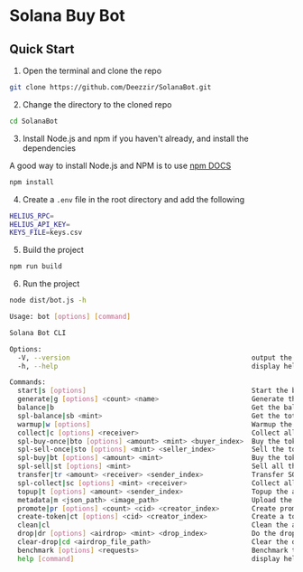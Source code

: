# Solana Buy Bot

## Quick Start

1. Open the terminal and clone the repo

```bash
git clone https://github.com/Deezzir/SolanaBot.git
```

2. Change the directory to the cloned repo

```bash
cd SolanaBot
```

3. Install Node.js and npm if you haven't already, and install the dependencies

A good way to install Node.js and NPM is to use [npm DOCS](https://docs.npmjs.com/downloading-and-installing-node-js-and-npm)

```bash
npm install
```

4. Create a `.env` file in the root directory and add the following

```bash
HELIUS_RPC=
HELIUS_API_KEY=
KEYS_FILE=keys.csv
```

5. Build the project

```bash
npm run build
```

6. Run the project

```bash
node dist/bot.js -h

Usage: bot [options] [command]

Solana Bot CLI

Options:
  -V, --version                                             output the version number
  -h, --help                                                display help for command

Commands:
  start|s [options]                                         Start the bot
  generate|g [options] <count> <name>                       Generate the keypairs. Optionally, a file with secret keys (separated by newline) can be provided to convert them to keypairs.
  balance|b                                                 Get the balance of the accounts
  spl-balance|sb <mint>                                     Get the total balance of a token of the accounts
  warmup|w [options]                                        Warmup the accounts with the tokens
  collect|c [options] <receiver>                            Collect all the SOL from the accounts to the provided address
  spl-buy-once|bto [options] <amount> <mint> <buyer_index>  Buy the token once with the provided amount
  spl-sell-once|sto [options] <mint> <seller_index>         Sell the token once with the provided amount
  spl-buy|bt [options] <amount> <mint>                      Buy the token by the mint from the accounts
  spl-sell|st [options] <mint>                              Sell all the token by the mint from the accounts
  transfer|tr <amount> <receiver> <sender_index>            Transfer SOL from the specified keypair to the receiver
  spl-collect|sc [options] <mint> <receiver>                Collect all the token by the mint from the accounts to the provided address
  topup|t [options] <amount> <sender_index>                 Topup the accounts with SOL using the provided keypair
  metadata|m <json_path> <image_path>                       Upload the metadata of the token using the provided JSON file
  promote|pr [options] <count> <cid> <creator_index>        Create promotion tokens using the provided keypair
  create-token|ct [options] <cid> <creator_index>           Create a token
  clean|cl                                                  Clean the accounts
  drop|dr [options] <airdrop> <mint> <drop_index>           Do the drop
  clear-drop|cd <airdrop_file_path>                         Clear the drop
  benchmark [options] <requests>                            Benchmark the RPC node
  help [command]                                            display help for command
```

